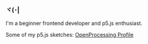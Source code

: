 ### ヾ(･|
I'm a beginner frontend developer and p5.js enthusiast.

Some of my p5.js sketches:
[OpenProcessing Profile](https://openprocessing.org/user/282148/?o=9&view=sketches)
